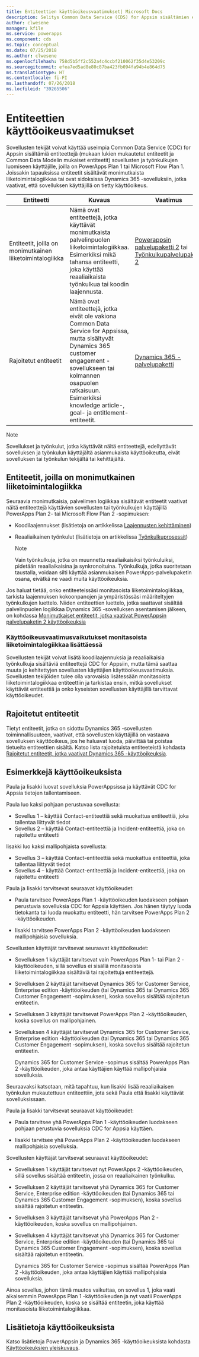 ```yaml
---
title: Entiteettien käyttöoikeusvaatimukset| Microsoft Docs
description: Selitys Common Data Service (CDS) for Appsin sisältämien entiteettien käyttöoikeusvaatimuksista.
author: clwesene
manager: kfile
ms.service: powerapps
ms.component: cds
ms.topic: conceptual
ms.date: 07/25/2018
ms.author: clwesene
ms.openlocfilehash: 758d5b5ff2c552a4c4ccbf210062f35d4e53209c
ms.sourcegitcommit: efea7ed5ad8e80c87ba423fb094fa94b4e864d75
ms.translationtype: HT
ms.contentlocale: fi-FI
ms.lasthandoff: 07/26/2018
ms.locfileid: "39265506"
---
```

# <a name="license-requirements-for-entities"></a>Entiteettien käyttöoikeusvaatimukset
Sovellusten tekijät voivat käyttää useimpia Common Data Service (CDC) for Appsin sisältämiä entiteettejä (mukaan lukien mukautetut entiteetit ja Common Data Modelin mukaiset entiteetit) sovellusten ja työnkulkujen luomiseen käyttäjille, joilla on PowerApps Plan 1 tai Microsoft Flow Plan 1. Joissakin tapauksissa entiteetit sisältävät monimutkaista liiketoimintalogiikkaa tai ovat sidoksissa Dynamics 365 -sovelluksiin, jotka vaativat, että sovelluksen käyttäjillä on tietty käyttöoikeus. 


|Entiteetti  |Kuvaus  |Vaatimus  |
|---------|---------|---------|
|Entiteetit, joilla on monimutkainen liiketoimintalogiikka  | Nämä ovat entiteettejä, jotka käyttävät monimutkaista palvelinpuolen liiketoimintalogiikkaa. Esimerkiksi mikä tahansa entiteetti, joka käyttää reaaliaikaista työnkulkua tai koodin laajennusta.     | [Powerappsin palvelupaketti 2](https://powerapps.microsoft.com/pricing/) tai [Työnkulkupalvelupaketti 2](https://flow.microsoft.com/pricing/)  | 
|Rajoitetut entiteetit    | Nämä ovat entiteettejä, jotka eivät ole vakiona Common Data Service for Appsissa, mutta sisältyvät Dynamics 365 customer engagement -sovellukseen tai kolmannen osapuolen ratkaisuun. Esimerkiksi knowledge article-, goal- ja entitlement-entiteetit.    | [Dynamics 365 -palvelupaketti](https://dynamics.microsoft.com/pricing/)    |


> [!NOTE]
> Sovellukset ja työnkulut, jotka käyttävät näitä entiteettejä, edellyttävät sovelluksen ja työnkulun käyttäjältä asianmukaista käyttöoikeutta, eivät sovelluksen tai työnkulun tekijältä tai kehittäjältä.

## <a name="entities-with-complex-business-logic"></a>Entiteetit, joilla on monimutkainen liiketoimintalogiikka
Seuraavia monimutkaisia, palvelimen logiikkaa sisältävät entiteetit vaativat näitä entiteettejä käyttävien sovellusten tai työnkulkujen käyttäjillä PowerApps Plan 2- tai Microsoft Flow Plan 2 -sopimuksen:

* Koodilaajennukset (lisätietoja on artikkelissa [Laajennusten kehittäminen](https://docs.microsoft.com/dynamics365/customer-engagement/developer/plugin-development))
* Reaaliaikainen työnkulut (lisätietoja on artikkelissa [Työnkulkuprosessit](https://docs.microsoft.com/dynamics365/customer-engagement/customize/workflow-processes))

    > [!NOTE]
    >  Vain työnkulkuja, jotka on muunnettu reaaliaikaisiksi työnkuluiksi, pidetään reaaliaikaisina ja synkronoituina. Työnkulkuja, jotka suoritetaan taustalla, voidaan silti käyttää asianmukaisen PowerApps-palvelupaketin osana, eivätkä ne vaadi muita käyttöoikeuksia.

Jos haluat tietää, onko entiteeteissäsi monitasoista liiketoimintalogiikkaa, tarkista laajennuksen kokoonpanojen ja ympäristössäsi määriteltyjen työnkulkujen luettelo. Niiden entiteettien luettelo, jotka saattavat sisältää palvelinpuolen logiikkaa Dynamics 365 -sovelluksen asentamisen jälkeen, on kohdassa [Monimutkaiset entiteetit, jotka vaativat PowerAppsin palvelupaketin 2 käyttöoikeuksia](data-platform-complex-entities.md) 

### <a name="impacting-license-requirements-when-adding-complex-business-logic"></a>Käyttöoikeusvaatimusvaikutukset monitasoista liiketoimintalogiikkaa lisättäessä
Sovellusten tekijät voivat lisätä koodilaajennuksia ja reaaliaikaisia työnkulkuja sisältäviä entiteettejä CDC for Appsiin, mutta tämä saattaa muuta jo kehitettyjen sovellusten käyttäjien käyttöoikeusvaatimuksia. Sovellusten tekijöiden tulee olla varovaisia lisätessään monitasoista liiketoimintalogiikkaa entiteettiin ja tarkistaa ensin, mitkä sovellukset käyttävät entiteettiä ja onko kyseisten sovellusten käyttäjillä tarvittavat käyttöoikeudet.

## <a name="restricted-entities"></a>Rajoitetut entiteetit
Tietyt entiteetit, jotka on sidottu Dynamics 365 -sovellusten toiminnallisuuteen, vaativat, että sovellusten käyttäjillä on vastaava sovelluksen käyttöoikeus, jos he haluavat luoda, päivittää tai poistaa tietueita entiteettien sisältä. Katso lista rajoitetuista entiteeteistä kohdasta [Rajoitetut entiteetit, jotka vaativat Dynamics 365 -käyttöoikeuksia](data-platform-restricted-entities.md).

## <a name="licensing-examples"></a>Esimerkkejä käyttöoikeuksista
Paula ja Iisakki luovat sovelluksia PowerAppsissa ja käyttävät CDC for Appsia tietojen tallentamiseen.

Paula luo kaksi pohjaan perustuvaa sovellusta:

* Sovellus 1 &ndash; käyttää Contact-entiteettiä sekä muokattua entiteettiä, joka tallentaa liittyvät tiedot
* Sovellus 2 &ndash; käyttää Contact-entiteettiä ja Incident-entiteettiä, joka on rajoitettu entiteetti

Iisakki luo kaksi mallipohjaista sovellusta:

* Sovellus 3 &ndash; käyttää Contact-entiteettiä sekä muokattua entiteettiä, joka tallentaa liittyvät tiedot
* Sovellus 4 &ndash; käyttää Contact-entiteettiä ja Incident-entiteettiä, joka on rajoitettu entiteetti

Paula ja Iisakki tarvitsevat seuraavat käyttöoikeudet:
* Paula tarvitsee PowerApps Plan 1 -käyttöoikeuden luodakseen pohjaan perustuvia sovelluksia CDC for Appsia käyttäen. Jos hänen täytyy luoda tietokanta tai luoda muokattu entiteetti, hän tarvitsee PowerApps Plan 2 -käyttöoikeuden.

* Iisakki tarvitsee PowerApps Plan 2 -käyttöoikeuden luodakseen mallipohjaisia sovelluksia.

Sovellusten käyttäjät tarvitsevat seuraavat käyttöoikeudet:
* Sovelluksen 1 käyttäjät tarvitsevat vain PowerApps Plan 1- tai Plan 2 -käyttöoikeuden, sillä sovellus ei sisällä monitasoista liiketoimintalogiikkaa sisältäviä tai rajoitettuja entiteettejä.

* Sovelluksen 2 käyttäjät tarvitsevat Dynamics 365 for Customer Service, Enterprise edition -käyttöoikeuden (tai Dynamics 365 tai Dynamics 365 Customer Engagement -sopimuksen), koska sovellus sisältää rajoitetun entiteetin.

* Sovelluksen 3 käyttäjät tarvitsevat PowerApps Plan 2 -käyttöoikeuden, koska sovellus on mallipohjainen.

* Sovelluksen 4 käyttäjät tarvitsevat Dynamics 365 for Customer Service, Enterprise edition -käyttöoikeuden (tai Dynamics 365 tai Dynamics 365 Customer Engagement -sopimuksen), koska sovellus sisältää rajoitetun entiteetin.

    Dynamics 365 for Customer Service -sopimus sisältää PowerApps Plan 2 -käyttöoikeuden, joka antaa käyttäjien käyttää mallipohjaisia sovelluksia.

Seuraavaksi katsotaan, mitä tapahtuu, kun Iisakki lisää reaaliaikaisen työnkulun mukautettuun entiteettiin, jota sekä Paula että Iisakki käyttävät sovelluksissaan.

Paula ja Iisakki tarvitsevat seuraavat käyttöoikeudet:
* Paula tarvitsee yhä PowerApps Plan 1 -käyttöoikeuden luodakseen pohjaan perustuvia sovelluksia CDC for Appsia käyttäen.

* Iisakki tarvitsee yhä PowerApps Plan 2 -käyttöoikeuden luodakseen mallipohjaisia sovelluksia.

Sovellusten käyttäjät tarvitsevat seuraavat käyttöoikeudet:
* Sovelluksen 1 käyttäjät tarvitsevat nyt PowerApps 2 -käyttöoikeuden, sillä sovellus sisältää entiteetin, jossa on reaaliaikainen työnkulku.

* Sovelluksen 2 käyttäjät tarvitsevat yhä Dynamics 365 for Customer Service, Enterprise edition -käyttöoikeuden (tai Dynamics 365 tai Dynamics 365 Customer Engagement -sopimuksen), koska sovellus sisältää rajoitetun entiteetin. 

* Sovelluksen 3 käyttäjät tarvitsevat yhä PowerApps Plan 2 -käyttöoikeuden, koska sovellus on mallipohjainen.

* Sovelluksen 4 käyttäjät tarvitsevat yhä Dynamics 365 for Customer Service, Enterprise edition -käyttöoikeuden (tai Dynamics 365 tai Dynamics 365 Customer Engagement -sopimuksen), koska sovellus sisältää rajoitetun entiteetin.

    Dynamics 365 for Customer Service -sopimus sisältää PowerApps Plan 2 -käyttöoikeuden, joka antaa käyttäjien käyttää mallipohjaisia sovelluksia.

Ainoa sovellus, johon tämä muutos vaikuttaa, on sovellus 1, joka vaati aikaisemmin PowerApps Plan 1 -käyttöoikeuden ja nyt vaatii PowerApps Plan 2 -käyttöoikeuden, koska se sisältää entiteetin, joka käyttää monitasoista liiketoimintalogiikkaa. 

## <a name="more-about-licensing"></a>Lisätietoja käyttöoikeuksista
Katso lisätietoja PowerAppsin ja Dynamics 365 -käyttöoikeuksista kohdasta [Käyttöoikeuksien yleiskuvaus](../../administrator/pricing-billing-skus.md).
